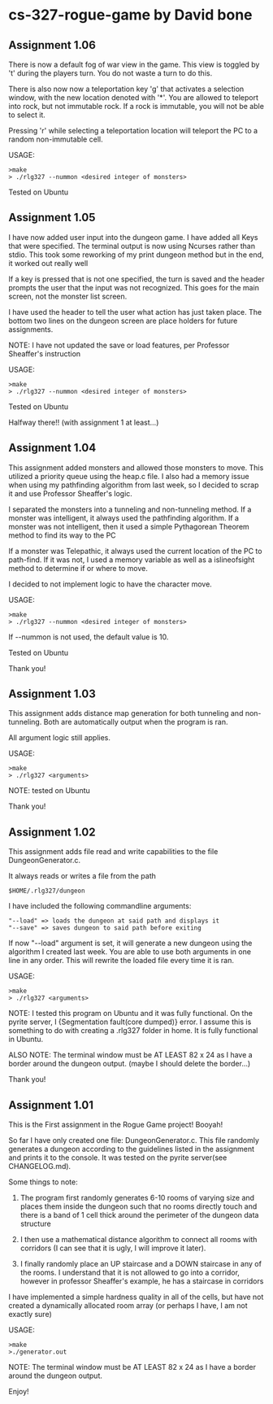 # cs-327-rogue-game by David bone

## Assignment 1.06

There is now a default fog of war view in the game. This view is toggled by 't' during the players turn. You do not waste a turn to do this.

There is also now now a teleportation key 'g' that activates a selection window, with the new location denoted with '*'. You are allowed to teleport into rock, but not immutable rock. If a rock is immutable, you will not be able to select it.

Pressing 'r' while selecting a teleportation location will teleport the PC to a random non-immutable cell.

USAGE:

    >make
    > ./rlg327 --nummon <desired integer of monsters>

Tested on Ubuntu

## Assignment 1.05

I have now added user input into the dungeon game. I have added all Keys that were specified.
The terminal output is now using Ncurses rather than stdio. This took some reworking of my print dungeon method but in the end, it worked out really well

If a key is pressed that is not one specified, the turn is saved and the header prompts the user that the input was not recognized. This goes for the main screen, not the monster list screen.

I have used the header to tell the user what action has just taken place. The bottom two lines on the dungeon screen are place holders for future assignments.

NOTE: I have not updated the save or load features, per Professor Sheaffer's instruction

USAGE:

    >make
    > ./rlg327 --nummon <desired integer of monsters>

Tested on Ubuntu

Halfway there!! (with assignment 1 at least...)


## Assignment 1.04

This assignment added monsters and allowed those monsters to move. This utilized a priority queue using the heap.c file.
I also had a memory issue when using my pathfinding algorithm from last week, so I decided to scrap it and use Professor Sheaffer's logic.

I separated the monsters into a tunneling and non-tunneling method. If a monster was intelligent, it always used the pathfinding algorithm. If a monster was not intelligent, then it used a simple Pythagorean Theorem method to find its way to the PC

If a monster was Telepathic, it always used the current location of the PC to path-find. If it was not, I used a memory variable as well as a islineofsight method to determine if or where to move.

I decided to not implement logic to have the character move.

USAGE:

    >make
    > ./rlg327 --nummon <desired integer of monsters>

If --nummon is not used, the default value is 10.

Tested on Ubuntu

Thank you!

## Assignment 1.03

This assignment adds distance map generation for both tunneling and non-tunneling. Both are automatically output when the program is ran.

All argument logic still applies.

USAGE:

    >make
    > ./rlg327 <arguments>

NOTE: tested on Ubuntu

Thank you!

## Assignment 1.02

This assignment adds file read and write capabilities to the file DungeonGenerator.c.

It always reads or writes a file from the path

    $HOME/.rlg327/dungeon

I have included the following commandline arguments:

    "--load" => loads the dungeon at said path and displays it
    "--save" => saves dungeon to said path before exiting

If now "--load" argument is set, it will generate a new dungeon using the algorithm I created last week. You are able to use both arguments in one line in any order. This will rewrite the loaded file every time it is ran.

USAGE:

    >make
    > ./rlg327 <arguments>

NOTE: I tested this program on Ubuntu and it was fully functional. On the pyrite server, I {Segmentation fault(core dumped)} error. I assume this is something to do with creating a .rlg327 folder in home. It is fully functional in Ubuntu.

ALSO NOTE: The terminal window must be AT LEAST 82 x 24 as I have a border around the dungeon output. (maybe I should delete the border...)


Thank you!





## Assignment 1.01

This is the First assignment in the Rogue Game project! Booyah!

So far I have only created one file: DungeonGenerator.c. This file randomly generates a dungeon according to the guidelines listed in the assignment and prints it to the console. It was tested on the pyrite server(see CHANGELOG.md).

Some things to note:
   1. The program first randomly generates 6-10 rooms of varying size and places them inside the dungeon such that no rooms directly touch and there is a band of 1 cell thick around the perimeter of the dungeon data structure

   2. I then use a mathematical distance algorithm to connect all rooms with corridors (I can see that it is ugly, I will improve it later).

   3. I finally randomly place an UP staircase and a DOWN staircase in any of the rooms. I understand that it is not allowed to go into a corridor, however in professor Sheaffer's example, he has a staircase in corridors

I have implemented a simple hardness quality in all of the cells, but have not created a dynamically allocated room array (or perhaps I have, I am not exactly sure)

USAGE:

    >make
    >./generator.out

NOTE: The terminal window must be AT LEAST 82 x 24 as I have a border around the dungeon output.

Enjoy!

